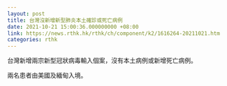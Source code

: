 ```yaml
---
layout: post
title: 台灣沒新增新型肺炎本土確診或死亡病例
date: 2021-10-21 15:00:36.000000000 +08:00
link: https://news.rthk.hk/rthk/ch/component/k2/1616264-20211021.htm
categories: rthk
---
```


台灣新增兩宗新型冠狀病毒輸入個案，沒有本土病例或新增死亡病例。

兩名患者由美國及緬甸入境。

